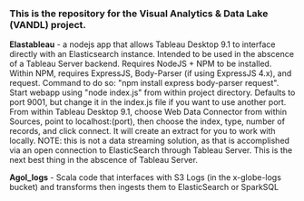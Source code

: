 ### This is the repository for the Visual Analytics & Data Lake (VANDL) project.

**Elastableau** - a nodejs app that allows Tableau Desktop 9.1 to interface directly with an Elasticsearch instance.  Intended to be used in the abscence of a Tableau Server backend.
	Requires NodeJS + NPM to be installed.  Within NPM, requires ExpressJS, Body-Parser (if using ExpressJS 4.x), and request.  Command to do so: "npm install express body-parser request".
	Start webapp using "node index.js" from within project directory.  Defaults to port 9001, but change it in the index.js file if you want to use another port.  From within Tableau Desktop 9.1,
	choose Web Data Connector from within Sources, point to localhost:(port), then choose the index, type, number of records, and click connect.  It will create an extract for you to work with locally.
	NOTE: this is not a data streaming solution, as that is accomplished via an open connection to ElasticSearch through Tableau Server.  This is the next best thing in the abscence of Tableau Server.

**Agol_logs** - Scala code that interfaces with S3 Logs (in the x-globe-logs bucket) and transforms then ingests them to ElasticSearch or SparkSQL
